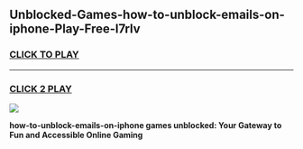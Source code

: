 
## Unblocked-Games-how-to-unblock-emails-on-iphone-Play-Free-l7rlv
<h3>
<a href="https://premium76.site?title=how-to-unblock-emails-on-iphone&ref=12A">CLICK TO PLAY</a></h3>
<hr>

<h3>
<a href="https://premium76.site?title=how-to-unblock-emails-on-iphone&ref=12A">CLICK 2 PLAY</a>
  
</h3>

<a href="https://premium76.site?title=how-to-unblock-emails-on-iphone&ref=12A"><img src="https://clearcache.store/games.png"></a>


**how-to-unblock-emails-on-iphone games unblocked: Your Gateway to Fun and Accessible Online Gaming**
